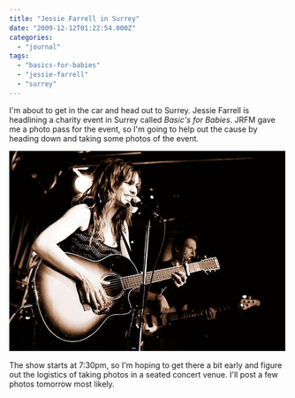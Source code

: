 ```yaml
---
title: "Jessie Farrell in Surrey"
date: "2009-12-12T01:22:54.000Z"
categories: 
  - "journal"
tags: 
  - "basics-for-babies"
  - "jessie-farrell"
  - "surrey"
---
```


I'm about to get in the car and head out to Surrey. Jessie Farrell is headlining a charity event in Surrey called _Basic's for Babies_. JRFM gave me a photo pass for the event, so I'm going to help out the cause by heading down and taking some photos of the event.

![](images/2749456364_f674f2fd08.jpg)

The show starts at 7:30pm, so I'm hoping to get there a bit early and figure out the logistics of taking photos in a seated concert venue. I'll post a few photos tomorrow most likely.
